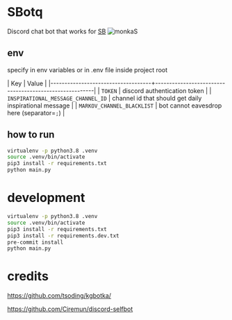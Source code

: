 # SBotq

Discord chat bot that works for [SB](<https://en.wikipedia.org/wiki/Ministry_of_Public_Security_(Poland)>) ![monkaS](https://cdn.betterttv.net/emote/56e9f494fff3cc5c35e5287e/1x)


## env

specify in env variables or in .env file inside project root

| Key                                | Value                                                  |
|------------------------------------+--------------------------------------------------------|
| `TOKEN`                            | discord authentication token                           |
| `INSPIRATIONAL_MESSAGE_CHANNEL_ID` | channel id that should get daily inspirational message |
| `MARKOV_CHANNEL_BLACKLIST`         | bot cannot eavesdrop here (separator=`;`)              |

## how to run

```bash
virtualenv -p python3.8 .venv
source .venv/bin/activate
pip3 install -r requirements.txt
python main.py
```

# development

```bash
virtualenv -p python3.8 .venv
source .venv/bin/activate
pip3 install -r requirements.txt
pip3 install -r requirements.dev.txt
pre-commit install
python main.py
```

# credits

https://github.com/tsoding/kgbotka/

https://github.com/Ciremun/discord-selfbot
